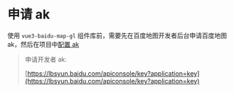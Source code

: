 # 申请 ak

使用 `vue3-baidu-map-gl` 组件库前，需要先在百度地图开发者后台申请百度地图 ak，然后在项目中[配置 ak](./config)

> 申请开发者 ak:
>
> [https://lbsyun.baidu.com/apiconsole/key?application=key](https://lbsyun.baidu.com/apiconsole/key?application=key)

